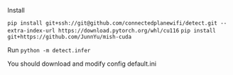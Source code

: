 
Install

`pip install git+ssh://git@github.com/connectedplanewifi/detect.git --extra-index-url https://download.pytorch.org/whl/cu116`
`pip install git+https://github.com/JunnYu/mish-cuda`

Run
  `python -m detect.infer`
  
 You should download and modify config default.ini
